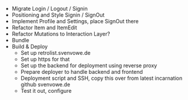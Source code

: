 -   Migrate Login / Logout / Signin
-   Positioning and Style Signin / SignOut
-   Implement Profile and Settings, place SignOut there
-   Refactor Item and ItemEdit
-   Refactor Mutations to Interaction Layer?
-   Bundle
-   Build & Deploy
    -   Set up retrolist.svenvowe.de
    -   Set up https for that
    -   Set up the backend for deployment using reverse proxy
    -   Prepare deployer to handle backend and frontend
    -   Deployment script and SSH, copy this over from latest incarnation github svenvowe.de
    -   Test it out, configure
